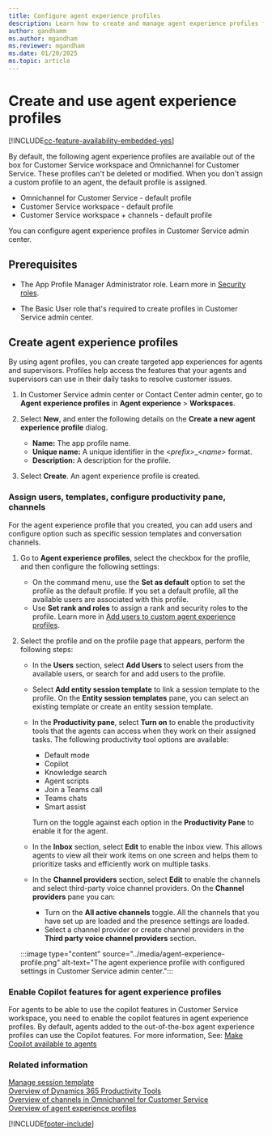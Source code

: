 ```yaml
---
title: Configure agent experience profiles
description: Learn how to create and manage agent experience profiles for customized agent experiences.
author: gandhamm
ms.author: mgandham
ms.reviewer: mgandham
ms.date: 01/20/2025
ms.topic: article
---
```


# Create and use agent experience profiles

[!INCLUDE[cc-feature-availability-embedded-yes](../../includes/cc-feature-availability-embedded-yes.md)]

By default, the following agent experience profiles are available out of the box for Customer Service workspace and Omnichannel for Customer Service. These profiles can't be deleted or modified.  When you don't assign a custom profile to an agent, the default profile is assigned.

- Omnichannel for Customer Service - default profile
- Customer Service workspace - default profile
- Customer Service workspace + channels - default profile

You can configure agent experience profiles in Customer Service admin center. 

## Prerequisites

- The App Profile Manager Administrator role. Learn more in [Security roles](security-roles.md).

- The Basic User role that's required to create profiles in Customer Service admin center.

## Create agent experience profiles

By using agent profiles, you can create targeted app experiences for agents and supervisors. Profiles help access the features that your agents and supervisors can use in their daily tasks to resolve customer issues.

1. In Customer Service admin center or Contact Center admin center, go to  **Agent experience profiles** in **Agent experience** > **Workspaces**.

1. Select **New**, and enter the following details on the **Create a new agent experience profile** dialog.

   - **Name:** The app profile name.
   - **Unique name:** A unique identifier in the <*prefix*>_<*name*> format.
   - **Description:** A description for the profile.

1. Select **Create**. An agent experience profile is created.

### Assign users, templates, configure productivity pane, channels

For the agent experience profile that you created, you can add users and configure option such as specific session templates and conversation channels.

1. Go to **Agent experience profiles**, select the checkbox for the profile, and then configure the following settings:

   - On the command menu, use the **Set as default** option to set the profile as the default profile. If you set a default profile, all the available users are associated with this profile.
   - Use **Set rank and roles** to assign a rank and security roles to the profile. Learn more in [Add users to custom agent experience profiles](add-profile-default.md).
1. Select the profile and on the profile page that appears, perform the following steps:
   - In the **Users** section, select **Add Users** to select users from the available users, or search for and add users to the profile.
   - Select **Add entity session template** to link a session template to the profile. On the **Entity session templates** pane, you can select an existing template or create an entity session template.
   - In the **Productivity pane**, select **Turn on** to enable the productivity tools that the agents can access when they work on their assigned tasks. The following productivity tool options are available:
  
      - Default mode
      - Copilot
      - Knowledge search
      - Agent scripts
      - Join a Teams call
      - Teams chats
      - Smart assist
      
      Turn on the toggle against each option in the **Productivity Pane** to enable it for the agent.
   - In the **Inbox** section, select **Edit** to enable the inbox view. This allows agents to view all their work items on one screen and helps them to prioritize tasks and efficiently work on multiple tasks.
   - In the **Channel providers** section, select **Edit** to enable the channels and select third-party voice channel providers. On the **Channel providers**  pane you can:
      - Turn on the **All active channels** toggle. All the channels that you have set up are loaded and the presence settings are loaded.
      - Select a channel provider or create channel providers in the **Third party voice channel providers** section.
  
   :::image type="content" source="../media/agent-experience-profile.png" alt-text="The agent experience profile with configured settings in Customer Service admin center.":::

### Enable Copilot features for agent experience profiles

For agents to be able to use the copilot features in Customer Service workspace, you need to enable the copilot features in agent experience profiles. By default, agents added to the out-of-the-box agent experience profiles can use the Copilot features. For more information, See: [Make Copilot available to agents](configure-copilot-features.md#make-copilot-available-to-agents)

### Related information

[Manage session template](session-templates.md)  
[Overview of Dynamics 365 Productivity Tools](productivity-tools.md)  
[Overview of channels in Omnichannel for Customer Service](../use/channels.md)  
[Overview of agent experience profiles](overview.md)  


[!INCLUDE[footer-include](../../includes/footer-banner.md)]
